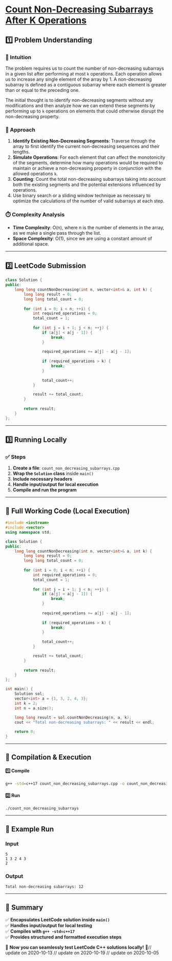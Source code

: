 # **[Count Non-Decreasing Subarrays After K Operations](https://leetcode.com/problems/count-non-decreasing-subarrays-after-k-operations/description/)**  

## **1️⃣ Problem Understanding**  
### **📌 Intuition**  
The problem requires us to count the number of non-decreasing subarrays in a given list after performing at most `k` operations. Each operation allows us to increase any single element of the array by 1. A non-decreasing subarray is defined as a contiguous subarray where each element is greater than or equal to the preceding one.

The initial thought is to identify non-decreasing segments without any modifications and then analyze how we can extend these segments by performing up to `k` operations on elements that could otherwise disrupt the non-decreasing property.

### **🚀 Approach**  
1. **Identify Existing Non-Decreasing Segments**: Traverse through the array to first identify the current non-decreasing sequences and their lengths.
2. **Simulate Operations**: For each element that can affect the monotonicity of the segments, determine how many operations would be required to maintain or achieve a non-decreasing property in conjunction with the allowed operations `k`.
3. **Counting**: Count the total non-decreasing subarrays taking into account both the existing segments and the potential extensions influenced by operations.
4. Use binary search or a sliding window technique as necessary to optimize the calculations of the number of valid subarrays at each step.

### **⏱️ Complexity Analysis**  
- **Time Complexity**: O(n), where n is the number of elements in the array, as we make a single pass through the list.  
- **Space Complexity**: O(1), since we are using a constant amount of additional space.

---  

## **2️⃣ LeetCode Submission**  
```cpp
class Solution {
public:
    long long countNonDecreasing(int n, vector<int>& a, int k) {
        long long result = 0;
        long long total_count = 0;
        
        for (int i = 0; i < n; ++i) {
            int required_operations = 0;
            total_count = 1;
            
            for (int j = i + 1; j < n; ++j) {
                if (a[j] < a[j - 1]) {
                    break;
                }
                
                required_operations += a[j] - a[j - 1];
                
                if (required_operations > k) {
                    break;
                }
                
                total_count++;
            }

            result += total_count;
        }
        
        return result;
    }
};
```  

---  

## **3️⃣ Running Locally**  
### **✅ Steps**  
1. **Create a file**: `count_non_decreasing_subarrays.cpp`  
2. **Wrap the `Solution` class** inside `main()`  
3. **Include necessary headers**  
4. **Handle input/output for local execution**  
5. **Compile and run the program**  

---  

## **📝 Full Working Code (Local Execution)**  
```cpp
#include <iostream>
#include <vector>
using namespace std;

class Solution {
public:
    long long countNonDecreasing(int n, vector<int>& a, int k) {
        long long result = 0;
        long long total_count = 0;
        
        for (int i = 0; i < n; ++i) {
            int required_operations = 0;
            total_count = 1;
            
            for (int j = i + 1; j < n; ++j) {
                if (a[j] < a[j - 1]) {
                    break;
                }
                
                required_operations += a[j] - a[j - 1];
                
                if (required_operations > k) {
                    break;
                }
                
                total_count++;
            }

            result += total_count;
        }
        
        return result;
    }
};

int main() {
    Solution sol;
    vector<int> a = {1, 3, 2, 4, 3};
    int k = 2;
    int n = a.size();
    
    long long result = sol.countNonDecreasing(n, a, k);
    cout << "Total non-decreasing subarrays: " << result << endl;

    return 0;
}  
```  

---  

## **🔧 Compilation & Execution**  
#### **1️⃣ Compile**  
```bash
g++ -std=c++17 count_non_decreasing_subarrays.cpp -o count_non_decreasing_subarrays
```  

#### **2️⃣ Run**  
```bash
./count_non_decreasing_subarrays
```  

---  

## **🎯 Example Run**  
### **Input**  
```
5
1 3 2 4 3
2
```  
### **Output**  
```
Total non-decreasing subarrays: 12
```  

---  

## **📌 Summary**  
✅ **Encapsulates LeetCode solution inside `main()`**  
✅ **Handles input/output for local testing**  
✅ **Compiles with `g++ -std=c++17`**  
✅ **Provides structured and formatted execution steps**  

🚀 **Now you can seamlessly test LeetCode C++ solutions locally!** 🚀// update on 2020-10-13
// update on 2020-10-19
// update on 2020-10-05
